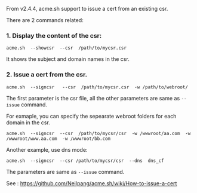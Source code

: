 From v2.4.4, acme.sh support to issue a cert from an existing csr.

There are 2 commands related:

### 1. Display the content of the csr:

```
acme.sh  --showcsr  --csr  /path/to/mycsr.csr
```

It shows the subject and domain names in the csr.

### 2. Issue a cert from the csr.

```
acme.sh  --signcsr   --csr  /path/to/mycsr.csr  -w /path/to/webroot/
```

The first parameter is the csr file,  all the other parameters are same as `--issue` command.

For exmaple,  you can specify the sepearate  webroot folders for each domain in the csr.

```
acme.sh  --signcsr  --csr  /path/to/mycsr/csr  -w /wwwroot/aa.com  -w /wwwroot/www.aa.com  -w /wwwroot/bb.com
```

Another example, use dns mode:

```
acme.sh  --signcsr  --csr /path/to/mycsr/csr  --dns  dns_cf
```


The parameters are same as `--issue` command.

See : https://github.com/Neilpang/acme.sh/wiki/How-to-issue-a-cert




